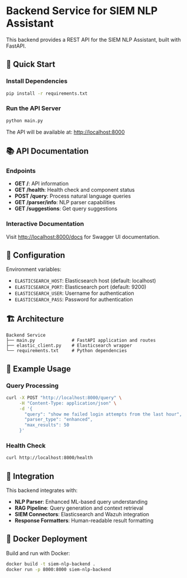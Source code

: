 # Backend Service for SIEM NLP Assistant

This backend provides a REST API for the SIEM NLP Assistant, built with FastAPI.

## 🚀 Quick Start

### Install Dependencies

```bash
pip install -r requirements.txt
```

### Run the API Server

```bash
python main.py
```

The API will be available at: <http://localhost:8000>

## 📚 API Documentation

### Endpoints

- **GET /**: API information
- **GET /health**: Health check and component status
- **POST /query**: Process natural language queries
- **GET /parser/info**: NLP parser capabilities
- **GET /suggestions**: Get query suggestions

### Interactive Documentation

Visit <http://localhost:8000/docs> for Swagger UI documentation.

## 🔧 Configuration

Environment variables:

- `ELASTICSEARCH_HOST`: Elasticsearch host (default: localhost)
- `ELASTICSEARCH_PORT`: Elasticsearch port (default: 9200)
- `ELASTICSEARCH_USER`: Username for authentication
- `ELASTICSEARCH_PASS`: Password for authentication

## 🏗️ Architecture

```
Backend Service
├── main.py              # FastAPI application and routes
├── elastic_client.py    # Elasticsearch wrapper
└── requirements.txt     # Python dependencies
```

## 🧪 Example Usage

### Query Processing

```bash
curl -X POST "http://localhost:8000/query" \
     -H "Content-Type: application/json" \
     -d '{
       "query": "show me failed login attempts from the last hour",
       "parser_type": "enhanced",
       "max_results": 50
     }'
```

### Health Check

```bash
curl http://localhost:8000/health
```

## 🔗 Integration

This backend integrates with:

- **NLP Parser**: Enhanced ML-based query understanding
- **RAG Pipeline**: Query generation and context retrieval
- **SIEM Connectors**: Elasticsearch and Wazuh integration
- **Response Formatters**: Human-readable result formatting

## 🐳 Docker Deployment

Build and run with Docker:

```bash
docker build -t siem-nlp-backend .
docker run -p 8000:8000 siem-nlp-backend
```
